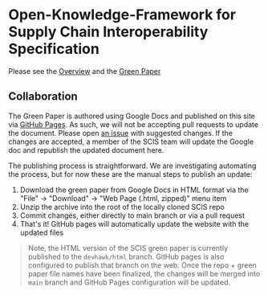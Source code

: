 # Open-Knowledge-Framework for Supply Chain Interoperability Specification

Please see the [Overview](/overview) and the [Green Paper](/HEGreenPaperSCISv3)

## Collaboration

The Green Paper is authored using Google Docs and published on this site via [GitHub Pages](https://pages.github.com/).
As such, we will not be accepting pull requests to update the document.
Please open [an issue](https://github.com/helpfulengineering/OKF-SCIS/issues) with suggested changes.
If the changes are accepted, a member of the SCIS team will update the Google doc and republish the updated document here.

The publishing process is straightforward.
We are investigating automating the process, but for now these are the manual steps to publish an update:

1. Download the green paper from Google Docs in HTML format via the "File" -> "Download" -> "Web Page (.html, zipped)" menu item
2. Unzip the archive into the root of the locally cloned SCIS repo
3. Commit changes, either directly to main branch or via a pull request
4. That's it! GitHub pages will automatically update the website with the updated files

> Note, the HTML version of the SCIS green paper is currently published to the `devhawk/html` branch.
> GitHub pages is also configured to publish that branch on the web.
> Once the repo + green paper file names have been finalized, the changes will be merged into `main` branch 
> and GitHub Pages configuration will be updated.
